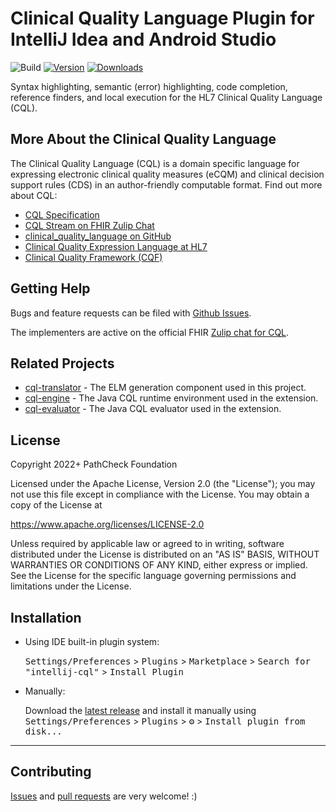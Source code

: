 # Clinical Quality Language Plugin for IntelliJ Idea and Android Studio

![Build](https://github.com/Path-Check/intellij-cql/workflows/Build/badge.svg)
[![Version](https://img.shields.io/jetbrains/plugin/v/20063.svg)](https://plugins.jetbrains.com/plugin/20063)
[![Downloads](https://img.shields.io/jetbrains/plugin/d/20063.svg)](https://plugins.jetbrains.com/plugin/20063)

<!-- Plugin description -->
Syntax highlighting, semantic (error) highlighting, code completion, reference finders, and local execution for the HL7 Clinical Quality Language (CQL). 

## More About the Clinical Quality Language

The Clinical Quality Language (CQL) is a domain specific language for expressing
electronic clinical quality measures (eCQM) and clinical decision support rules
(CDS) in an author-friendly computable format. Find out more about CQL:

* [CQL Specification](https://cql.hl7.org)
* [CQL Stream on FHIR Zulip Chat](https://chat.fhir.org/#narrow/stream/179220-cql)
* [clinical_quality_language on GitHub](https://github.com/cqframework/clinical_quality_language)
* [Clinical Quality Expression Language at HL7](https://www.hl7.org/special/Committees/projman/searchableProjectIndex.cfm?action=view&ProjectNumber=1108)
* [Clinical Quality Framework (CQF)](https://confluence.hl7.org/display/CQIWC/Clinical+Quality+Framework)

## Getting Help

Bugs and feature requests can be filed with [Github Issues](https://github.com/Path-Check/intellij-cql/issues).

The implementers are active on the official FHIR [Zulip chat for CQL](https://chat.fhir.org/#narrow/stream/179220-cql).

## Related Projects

* [cql-translator](https://github.com/cqframework/clinical_quality_language/tree/master/Src/java/cql-to-elm) - The ELM generation component used in this project.
* [cql-engine](https://github.com/DBCG/cql_engine) - The Java CQL runtime environment used in the extension.
* [cql-evaluator](https://github.com/DBCG/cql-evaluator) - The Java CQL evaluator used in the extension.

## License

Copyright 2022+ PathCheck Foundation

Licensed under the Apache License, Version 2.0 (the "License"); you may not use this file except in compliance with the License. You may obtain a copy of the License at

<https://www.apache.org/licenses/LICENSE-2.0>

Unless required by applicable law or agreed to in writing, software distributed under the License is distributed on an "AS IS" BASIS, WITHOUT WARRANTIES OR CONDITIONS OF ANY KIND, either express or implied. See the License for the specific language governing permissions and limitations under the License.

<!-- Plugin description end -->

## Installation

- Using IDE built-in plugin system:
  
  <kbd>Settings/Preferences</kbd> > <kbd>Plugins</kbd> > <kbd>Marketplace</kbd> > <kbd>Search for "intellij-cql"</kbd> >
  <kbd>Install Plugin</kbd>
  
- Manually:

  Download the [latest release](https://github.com/Path-Check/intellij-cql/releases/latest) and install it manually using
  <kbd>Settings/Preferences</kbd> > <kbd>Plugins</kbd> > <kbd>⚙️</kbd> > <kbd>Install plugin from disk...</kbd>


---

## Contributing

[Issues](https://github.com/Path-Check/intellij-cql/issues) and [pull requests](https://github.com/Path-Check/intellij-cql/pulls) are very welcome! :)
